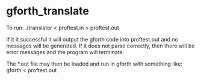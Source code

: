 gforth_translate
================
To run:
	./translator < proftest.in > proftest.out

If it it successful it will output the gforth code into proftest.out
and no messages will be generated. If it does not parse correctly,
then there will be error messages and the program will terminate.

The *.out file may then be loaded and run in gforth with something like:
gforth < proftest.out
